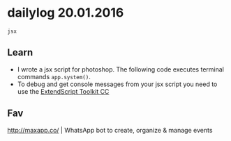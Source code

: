 # dailylog 20.01.2016

`jsx`

## Learn

- I wrote a jsx script for photoshop. The following code executes terminal commands `app.system()`.
- To debug and get console messages from your jsx script you need to use the [ExtendScript Toolkit CC](https://creative.adobe.com/products/estk)

## Fav

http://maxapp.co/ | WhatsApp bot to create, organize & manage events
